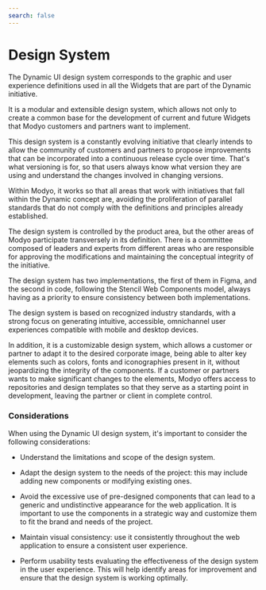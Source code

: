 ```yaml
---
search: false
---
```


# Design System

The Dynamic UI design system corresponds to the graphic and user experience definitions used in all the Widgets that are part of the Dynamic initiative.

It is a modular and extensible design system, which allows not only to create a common base for the development of current and future Widgets that Modyo customers and partners want to implement.

This design system is a constantly evolving initiative that clearly intends to allow the community of customers and partners to propose improvements that can be incorporated into a continuous release cycle over time. That's what versioning is for, so that users always know what version they are using and understand the changes involved in changing versions.

Within Modyo, it works so that all areas that work with initiatives that fall within the Dynamic concept are, avoiding the proliferation of parallel standards that do not comply with the definitions and principles already established.

The design system is controlled by the product area, but the other areas of Modyo participate transversely in its definition. There is a committee composed of leaders and experts from different areas who are responsible for approving the modifications and maintaining the conceptual integrity of the initiative.

The design system has two implementations, the first of them in Figma, and the second in code, following the Stencil Web Components model, always having as a priority to ensure consistency between both implementations. 

The design system is based on recognized industry standards, with a strong focus on generating intuitive, accessible, omnichannel user experiences compatible with mobile and desktop devices.

In addition, it is a customizable design system, which allows a customer or partner to adapt it to the desired corporate image, being able to alter key elements such as colors, fonts and iconographies present in it, without jeopardizing the integrity of the components. If a customer or partners wants to make significant changes to the elements, Modyo offers access to repositories and design templates so that they serve as a starting point in development, leaving the partner or client in complete control.


### Considerations

When using the Dynamic UI design system, it's important to consider the following considerations:

- Understand the limitations and scope of the design system.

- Adapt the design system to the needs of the project: this may include adding new components or modifying existing ones.

- Avoid the excessive use of pre-designed components that can lead to a generic and undistinctive appearance for the web application. It is important to use the components in a strategic way and customize them to fit the brand and needs of the project.

- Maintain visual consistency: use it consistently throughout the web application to ensure a consistent user experience.

- Perform usability tests evaluating the effectiveness of the design system in the user experience. This will help identify areas for improvement and ensure that the design system is working optimally.
